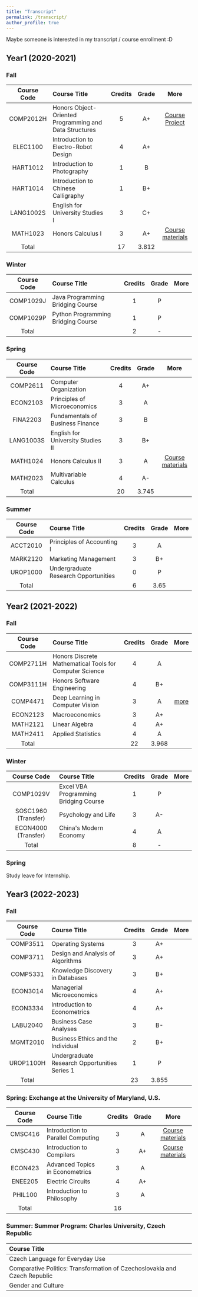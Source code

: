 ```yaml
---
title: "Transcript"
permalink: /transcript/
author_profile: true
---
```


Maybe someone is interested in my transcript / course enrollment :D

## Year1 (2020-2021)

### Fall

|Course Code|Course Title|Credits|Grade|More|
|:--:|:---|:--:|:--:|:--:|
|COMP2012H|Honors Object-Oriented Programming and Data Structures|5|A+|[Course Project](https://github.com/Zhang-JK/Memorier)|
|ELEC1100|Introduction to Electro-Robot Design|4|A+||
|HART1012|Introduction to Photography|1|B||
|HART1014|Introduction to Chinese Calligraphy|1|B+||
|LANG1002S|English for University Studies I|3|C+||
|MATH1023|Honors Calculus I|3|A+|[Course materials](https://canvas.ust.hk/courses/32438)|
|Total||17|3.812||

### Winter

|Course Code|Course Title|Credits|Grade|More|
|:--:|:---|:--:|:--:|:--:|
|COMP1029J|Java Programming Bridging Course|1|P||
|COMP1029P|Python Programming Bridging Course|1|P||
|Total||2|-||

### Spring

|Course Code|Course Title|Credits|Grade|More|
|:--:|:---|:--:|:--:|:--:|
|COMP2611| Computer Organization|4|A+||
|ECON2103| Principles of Microeconomics|3|A||
|FINA2203| Fundamentals of Business Finance|3|B||
|LANG1003S| English for University Studies II|3|B+||
|MATH1024| Honors Calculus II|3|A|[Course materials](https://canvas.ust.hk/courses/35515)|
|MATH2023| Multivariable Calculus|4|A-||
|Total||20|3.745||

### Summer

|Course Code|Course Title|Credits|Grade|More|
|:--:|:---|:--:|:--:|:--:|
|ACCT2010|Principles of Accounting I|3|A||
|MARK2120|Marketing Management |3|B+||
|UROP1000|Undergraduate Research Opportunities|0|P||
|Total||6|3.65||

## Year2 (2021-2022)

### Fall

|Course Code|Course Title|Credits|Grade|More|
|:--:|:---|:--:|:--:|:--:|
|COMP2711H| Honors Discrete Mathematical Tools for Computer Science|4|A||
|COMP3111H| Honors Software Engineering|4|B+||
|COMP4471| Deep Learning in Computer Vision|3|A|[more](https://github.com/ZHANG-Zhong-HKUST/COMP4471-CS231n)|
|ECON2123| Macroeconomics|3|A+||
|MATH2121| Linear Algebra|4|A+||
|MATH2411| Applied Statistics|4|A||
|Total||22|3.968||

### Winter

|Course Code|Course Title|Credits|Grade|More|
|:--:|:---|:--:|:--:|:--:|
|COMP1029V|Excel VBA Programming Bridging Course|1|P||
|SOSC1960 (Transfer)|Psychology and Life|3|A-||
|ECON4000 (Transfer)|China's Modern Economy|4|A||
|Total||8|-||

### Spring

Study leave for Internship.

## Year3 (2022-2023)

### Fall

|Course Code|Course Title|Credits|Grade|More|
|:--:|:---|:--:|:--:|:--:|
|COMP3511|Operating Systems|3|A+||
|COMP3711|Design and Analysis of Algorithms|3|A+||
|COMP5331|Knowledge Discovery in Databases|3|B+||
|ECON3014|Managerial Microeconomics|4|A+||
|ECON3334|Introduction to Econometrics|4|A+||
|LABU2040|Business Case Analyses|3|B-||
|MGMT2010|Business Ethics and the Individual|2|B+||
|UROP1100H|Undergraduate Research Opportunities Series 1|1|P||
|Total||23|3.855|

### Spring: Exchange at the University of Maryland, U.S.

|Course Code|Course Title|Credits|Grade|More|
|:--:|:---|:--:|:--:|:--:|
|CMSC416|Introduction to Parallel Computing|3|A|[Course materials](http://www.cs.umd.edu/class/spring2023/cmsc416/)|
|CMSC430|Introduction to Compilers|3|A+|[Course materials](https://www.cs.umd.edu/class/spring2023/cmsc430/)|
|ECON423|Advanced Topics in Econometrics|3|A||
|ENEE205|Electric Circuits|4|A+||
|PHIL100|Introduction to Philosophy|3|A||
|Total||16|||

### Summer: Summer Program: Charles University, Czech Republic

|Course Title|
|:---|
|Czech Language for Everyday Use|
|Comparative Politics: Transformation of Czechoslovakia and Czech Republic|
|Gender and Culture|